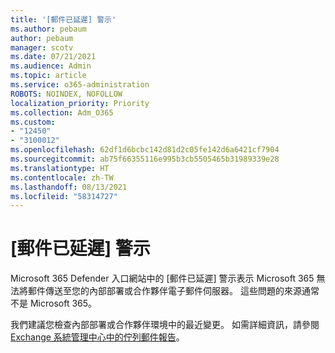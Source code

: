 ```yaml
---
title: '[郵件已延遲] 警示'
ms.author: pebaum
author: pebaum
manager: scotv
ms.date: 07/21/2021
ms.audience: Admin
ms.topic: article
ms.service: o365-administration
ROBOTS: NOINDEX, NOFOLLOW
localization_priority: Priority
ms.collection: Adm_O365
ms.custom:
- "12450"
- "3100012"
ms.openlocfilehash: 62df1d6bcbc142d81d2c05fe142d6a6421cf7904
ms.sourcegitcommit: ab75f66355116e995b3cb5505465b31989339e28
ms.translationtype: HT
ms.contentlocale: zh-TW
ms.lasthandoff: 08/13/2021
ms.locfileid: "58314727"
---
```

# <a name="messages-have-been-delayed-alerts"></a>[郵件已延遲] 警示

Microsoft 365 Defender 入口網站中的 [郵件已延遲] 警示表示 Microsoft 365 無法將郵件傳送至您的內部部署或合作夥伴電子郵件伺服器。 這些問題的來源通常不是 Microsoft 365。

我們建議您檢查內部部署或合作夥伴環境中的最近變更。 如需詳細資訊，請參閱 [Exchange 系統管理中心中的佇列郵件報告](https://docs.microsoft.com/exchange/monitoring/mail-flow-reports/mfr-queued-messages-report)。
